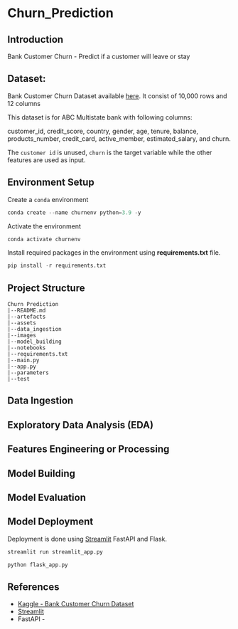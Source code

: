 # Churn_Prediction

## Introduction

Bank Customer Churn - Predict if a customer will leave or stay


## Dataset: 

Bank Customer Churn Dataset available [here](https://www.kaggle.com/datasets/gauravtopre/bank-customer-churn-dataset). It consist of 10,000 rows and 12 columns

This dataset is for ABC Multistate bank with following columns:

customer_id, credit_score, country, gender, age, tenure, balance, products_number, credit_card, active_member, estimated_salary, and churn.

The `customer id` is unused, `churn` is the target variable while the other features are used as input. 

## Environment Setup

Create a `conda` environment

```python
conda create --name churnenv python=3.9 -y
```

Activate the environment

```python
conda activate churnenv
```

Install required packages in the environment using **requirements.txt** file.

```python
pip install -r requirements.txt
```
## Project Structure
```
Churn Prediction
|--README.md
|--artefacts
|--assets
|--data_ingestion
|--images
|--model_building
|--notebooks
|--requirements.txt
|--main.py
|--app.py
|--parameters
|--test
```

## Data Ingestion

## Exploratory Data Analysis (EDA)

## Features Engineering or Processing

## Model Building

## Model Evaluation

## Model Deployment

Deployment is done using [Streamlit](https://streamlit.io/) FastAPI and Flask.

```python
streamlit run streamlit_app.py
```

```python
python flask_app.py
```

## References

- [Kaggle - Bank Customer Churn Dataset](https://www.kaggle.com/datasets/gauravtopre/bank-customer-churn-dataset)
- [Streamlit](https://streamlit.io/)
- FastAPI - 
